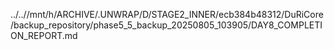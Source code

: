 ../..//mnt/h/ARCHIVE/.UNWRAP/D/STAGE2_INNER/ecb384b48312/DuRiCore/backup_repository/phase5_5_backup_20250805_103905/DAY8_COMPLETION_REPORT.md